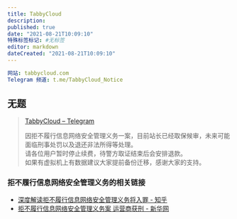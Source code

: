 ```yaml
---
title: TabbyCloud
description:
published: true
date: "2021-08-21T10:09:10"
特殊标签标记: #无标签
editor: markdown
dateCreated: "2021-08-21T10:09:10"
---
```


```YAML
网站: tabbycloud.com
Telegram 频道: t.me/TabbyCloud_Notice
```

## 无题

> [TabbyCloud – Telegram](https://web.archive.org/web/20210821021648/https://t.me/s/TabbyCloud_Notice/305)
>
> 因拒不履行信息网络安全管理义务一案，目前站长已经取保候审，未来可能面临刑事处罚以及退还非法所得等处理。<br>
> 请各位用户暂时停止续费，待警方取证结束后会安排退款。<br>
> 如果有虚拟机上有数据建议大家提前备份迁移，感谢大家的支持。

### 拒不履行信息网络安全管理义务的相关链接

+ [深度解读拒不履行信息网络安全管理义务将入罪 - 知乎](https://web.archive.org/web/20210821041118/https://zhuanlan.zhihu.com/p/99628202)
+ [拒不履行信息网络安全管理义务案 运营商获刑 - 新华网](https://archive.is/c7MYw "http://m.xinhuanet.com/yn/2021-04/27/c_139909041.htm")

